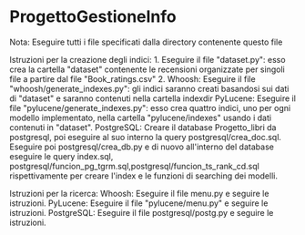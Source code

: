 # ProgettoGestioneInfo

Nota: Eseguire tutti i file specificati dalla directory contenente questo file

Istruzioni per la creazione degli indici:
    1.  Eseguire il file "dataset.py": esso crea la cartella "dataset" contenente
          le recensioni organizzate per singoli file a partire dal file "Book_ratings.csv"
    2.  Whoosh:
            Eseguire il file "whoosh/generate_indexes.py": gli indici saranno creati basandosi sui dati di "dataset" e saranno contenuti nella cartella indexdir
        PyLucene:
            Eseguire il file "pylucene/generate_indexes.py": esso crea quattro indici, uno per ogni
              modello implementato, nella cartella "pylucene/indexes" usando i dati contenuti in "dataset".
        PostgreSQL:
            Creare il database Progetto_libri da postgresql, poi eseguire al suo interno la query postgresql/crea_doc.sql. Eseguire poi postgresql/crea_db.py e di nuovo all'interno del database eseguire le query index.sql, postgresql/funcion_pg_tgrm.sql,postgresql/funcion_ts_rank_cd.sql rispettivamente per creare l'index e le funzioni di searching dei modelli.
        
Istruzioni per la ricerca:
    Whoosh:
        Eseguire il file menu.py e seguire le istruzioni.
    PyLucene:
        Eseguire il file "pylucene/menu.py" e seguire le istruzioni.
    PostgreSQL:
        Eseguire il file postgresql/postg.py e seguire le istruzioni.